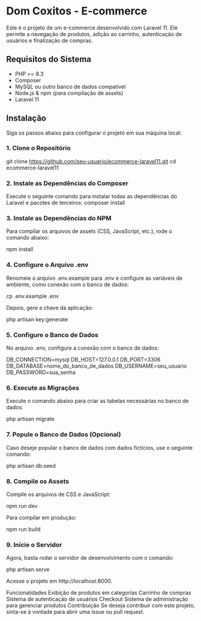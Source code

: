
# Dom Coxitos - E-commerce

Este é o projeto de um e-commerce desenvolvido com Laravel 11. Ele permite a navegação de produtos, adição ao carrinho, autenticação de usuários e finalização de compras.

## Requisitos do Sistema

- PHP >= 8.3
- Composer
- MySQL ou outro banco de dados compatível
- Node.js & npm (para compilação de assets)
- Laravel 11

## Instalação

Siga os passos abaixo para configurar o projeto em sua máquina local:

### 1. Clone o Repositório

git clone https://github.com/seu-usuario/ecommerce-laravel11.git
cd ecommerce-laravel11

### 2. Instale as Dependências do Composer
Execute o seguinte comando para instalar todas as dependências do Laravel e pacotes de terceiros:
composer install

### 3. Instale as Dependências do NPM
Para compilar os arquivos de assets (CSS, JavaScript, etc.), rode o comando abaixo:

npm install

### 4. Configure o Arquivo .env
Renomeie o arquivo .env.example para .env e configure as variáveis de ambiente, como conexão com o banco de dados:

cp .env.example .env

Depois, gere a chave da aplicação:

php artisan key:generate

### 5. Configure o Banco de Dados
No arquivo .env, configure a conexão com o banco de dados:

DB_CONNECTION=mysql
DB_HOST=127.0.0.1
DB_PORT=3306
DB_DATABASE=nome_do_banco_de_dados
DB_USERNAME=seu_usuario
DB_PASSWORD=sua_senha

### 6. Execute as Migrações
Execute o comando abaixo para criar as tabelas necessárias no banco de dados:

php artisan migrate

### 7. Popule o Banco de Dados (Opcional)
Caso deseje popular o banco de dados com dados fictícios, use o seguinte comando:

php artisan db:seed

### 8. Compile os Assets
Compile os arquivos de CSS e JavaScript:

npm run dev

Para compilar em produção:

npm run build

### 9. Inicie o Servidor
Agora, basta rodar o servidor de desenvolvimento com o comando:

php artisan serve

Acesse o projeto em http://localhost:8000.

Funcionalidades
Exibição de produtos em categorias
Carrinho de compras
Sistema de autenticação de usuários
Checkout
Sistema de administração para gerenciar produtos
Contribuição
Se deseja contribuir com este projeto, sinta-se à vontade para abrir uma issue ou pull request.

